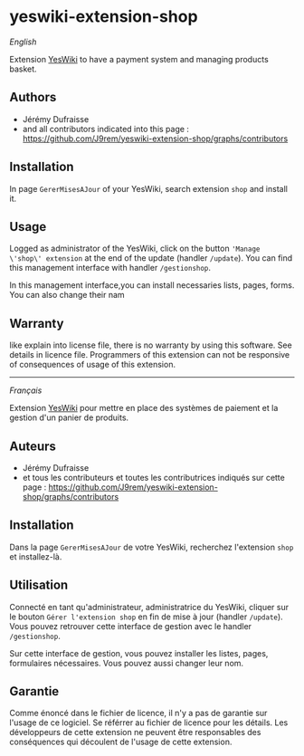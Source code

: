 # yeswiki-extension-shop

_English_

Extension [YesWiki](https://yeswiki.net/) to have a payment system and managing products basket.

## Authors

 - Jérémy Dufraisse
 - and all contributors indicated into this page : <https://github.com/J9rem/yeswiki-extension-shop/graphs/contributors>

## Installation

In page `GererMisesAJour` of your YesWiki, search extension `shop` and install it.

## Usage

Logged as administrator of the YesWiki, click on the button `'Manage \'shop\' extension` at the end of the update (handler `/update`). You can find this management interface with handler `/gestionshop`.

In this management interface,you can install necessaries lists, pages, forms. You can also change their nam

## Warranty

like explain into license file, there is no warranty by using this software. See details in licence file.
Programmers of this extension can not be responsive of consequences of usage of this extension.

----

_Français_

Extension [YesWiki](https://yeswiki.net/) pour mettre en place des systèmes de paiement et la gestion d'un panier de produits.

## Auteurs

 - Jérémy Dufraisse
 - et tous les contributeurs et toutes les contributrices indiqués sur cette page : <https://github.com/J9rem/yeswiki-extension-shop/graphs/contributors>

## Installation

Dans la page `GererMisesAJour` de votre YesWiki, recherchez l'extension `shop` et installez-là.

## Utilisation

Connecté en tant qu'administrateur, administratrice du YesWiki, cliquer sur le bouton `Gérer l'extension shop` en fin de mise à jour (handler `/update`). Vous pouvez retrouver cette interface de gestion avec le handler `/gestionshop`.

Sur cette interface de gestion, vous pouvez installer les listes, pages, formulaires nécessaires. Vous pouvez aussi changer leur nom.

## Garantie

Comme énoncé dans le fichier de licence, il n'y a pas de garantie sur l'usage de ce logiciel. Se référrer au fichier de licence pour les détails.
Les développeurs de cette extension ne peuvent être responsables des conséquences qui découlent de l'usage de cette extension.